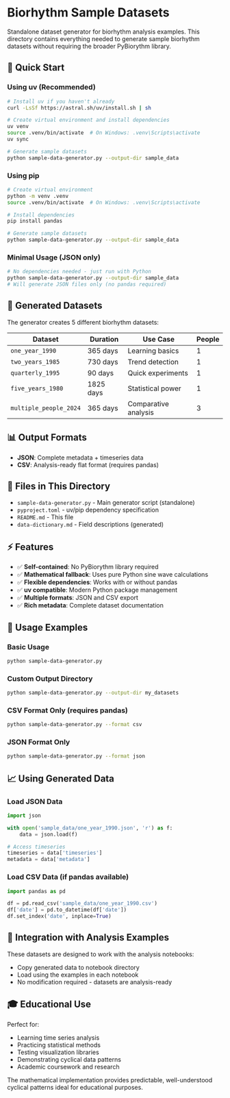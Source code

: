 # Biorhythm Sample Datasets

Standalone dataset generator for biorhythm analysis examples. This directory contains everything needed to generate sample biorhythm datasets without requiring the broader PyBiorythm library.

## 🚀 Quick Start

### Using uv (Recommended)

```bash
# Install uv if you haven't already
curl -LsSf https://astral.sh/uv/install.sh | sh

# Create virtual environment and install dependencies  
uv venv
source .venv/bin/activate  # On Windows: .venv\Scripts\activate
uv sync

# Generate sample datasets
python sample-data-generator.py --output-dir sample_data
```

### Using pip

```bash
# Create virtual environment
python -m venv .venv
source .venv/bin/activate  # On Windows: .venv\Scripts\activate

# Install dependencies
pip install pandas

# Generate sample datasets
python sample-data-generator.py --output-dir sample_data
```

### Minimal Usage (JSON only)

```bash
# No dependencies needed - just run with Python
python sample-data-generator.py --output-dir sample_data
# Will generate JSON files only (no pandas required)
```

## 📁 Generated Datasets

The generator creates 5 different biorhythm datasets:

| Dataset | Duration | Use Case | People |
|---------|----------|----------|---------|
| `one_year_1990` | 365 days | Learning basics | 1 |
| `two_years_1985` | 730 days | Trend detection | 1 |
| `quarterly_1995` | 90 days | Quick experiments | 1 |
| `five_years_1980` | 1825 days | Statistical power | 1 |
| `multiple_people_2024` | 365 days | Comparative analysis | 3 |

## 📊 Output Formats

- **JSON**: Complete metadata + timeseries data
- **CSV**: Analysis-ready flat format (requires pandas)

## 🔧 Files in This Directory

- `sample-data-generator.py` - Main generator script (standalone)
- `pyproject.toml` - uv/pip dependency specification
- `README.md` - This file
- `data-dictionary.md` - Field descriptions (generated)

## ⚡ Features

- ✅ **Self-contained**: No PyBiorythm library required
- ✅ **Mathematical fallback**: Uses pure Python sine wave calculations
- ✅ **Flexible dependencies**: Works with or without pandas
- ✅ **uv compatible**: Modern Python package management
- ✅ **Multiple formats**: JSON and CSV export
- ✅ **Rich metadata**: Complete dataset documentation

## 🎯 Usage Examples

### Basic Usage
```bash
python sample-data-generator.py
```

### Custom Output Directory
```bash
python sample-data-generator.py --output-dir my_datasets
```

### CSV Format Only (requires pandas)
```bash
python sample-data-generator.py --format csv
```

### JSON Format Only
```bash
python sample-data-generator.py --format json
```

## 📈 Using Generated Data

### Load JSON Data
```python
import json

with open('sample_data/one_year_1990.json', 'r') as f:
    data = json.load(f)

# Access timeseries
timeseries = data['timeseries']
metadata = data['metadata']
```

### Load CSV Data (if pandas available)
```python
import pandas as pd

df = pd.read_csv('sample_data/one_year_1990.csv')
df['date'] = pd.to_datetime(df['date'])
df.set_index('date', inplace=True)
```

## 🔄 Integration with Analysis Examples

These datasets are designed to work with the analysis notebooks:
- Copy generated data to notebook directory
- Load using the examples in each notebook
- No modification required - datasets are analysis-ready

## 🎓 Educational Use

Perfect for:
- Learning time series analysis
- Practicing statistical methods
- Testing visualization libraries  
- Demonstrating cyclical data patterns
- Academic coursework and research

The mathematical implementation provides predictable, well-understood cyclical patterns ideal for educational purposes.